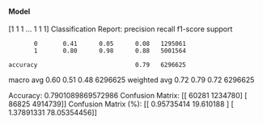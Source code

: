 #### Model
[1 1 1 ... 1 1 1]
Classification Report:
              precision    recall  f1-score   support

           0       0.41      0.05      0.08   1295061
           1       0.80      0.98      0.88   5001564

    accuracy                           0.79   6296625
   macro avg       0.60      0.51      0.48   6296625
weighted avg       0.72      0.79      0.72   6296625

Accuracy: 0.7901089869572986
Confusion Matrix:
[[  60281 1234780]
 [  86825 4914739]]
Confusion Matrix (%):
[[ 0.95735414 19.610188  ]
 [ 1.37891331 78.05354456]]
